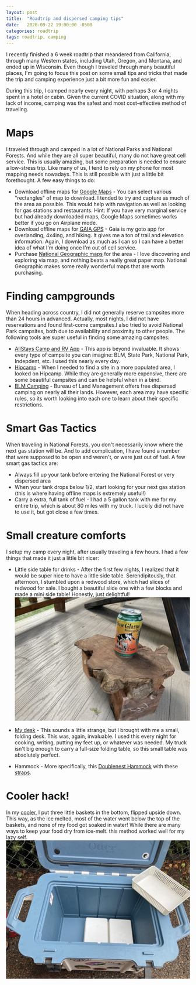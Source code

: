 ```yaml
---
layout: post
title:  "Roadtrip and dispersed camping tips"
date:   2020-09-22 19:00:00 -0500
categories: roadtrip
tags: roadtrip, camping
---
```


I recently finished a 6 week roadtrip that meandered from California, through many Western states, including Utah, Oregon, and Montana, and ended up in Wisconsin. Even though I traveled through many beautiful places, I'm going to focus this post on some small tips and tricks that made the trip and camping experience just a bit more fun and easier.  

During this trip, I camped nearly every night, with perhaps 3 or 4 nights spent in a hotel or cabin. Given the current COVID situation, along with my lack of income, camping was the safest and most cost-effective method of traveling. 

# Maps
I traveled through and camped in a lot of National Parks and National Forests. And while they are all super beautiful, many do not have great cell service. This is usually amazing, but some preparation is needed to ensure a low-stress trip. Like many of us, I tend to rely on my phone for most mapping needs nowadays. This is still possible with just a little bit forethought. A few easy things to do:
*  Download offline maps for [Google Maps](https://support.google.com/maps/answer/6291838?co=GENIE.Platform%3DiOS&hl=en) - You can select various "rectangles" of map to download. I tended to try and capture as much of the area as possible. This would help with navigation as well as looking for gas stations and restaurants. Hint: If you have very marginal service but had already downloaded maps, Google Maps sometimes works better if you go on Airplane mode. 
* Download offline maps for [GAIA GPS](https://www.gaiagps.com/) - Gaia is my goto app for overlanding, 4x4ing, and hiking. It gives me a ton of trail and elevation information. Again, I download as much as I can so I can have a better idea of what I'm doing once I'm out of cell service. 
* Purchase [National Geographic maps](https://https://www.natgeomaps.com/) for the area - I love discovering and exploring via map, and nothing beats a really great paper map. National Geographic makes some really wonderful maps that are worth purchasing. 

# Finding campgrounds
When heading across country, I did not generally reserve campsites more than 24 hours in advanced. Actually, most nights, I did not have reservations and found first-come campsites.I also tried to avoid National Park campsites, both due to availability and proximity to other people. The following tools are super useful in finding some amazing campsites:
* [AllStays Camp and RV App](https://www.allstays.com/apps/camprv.htm) - This app is beyond invaluable. It shows every type of campsite you can imagine: BLM, State Park, National Park, Indepdent, etc. I used this nearly every day.
* [Hipcamp](https://www.hipcamp.com/) -  When I needed to find a site in a more populated area, I looked on Hipcamp. While they are generally more expensive, there are some beautiful campsites and can be helpful when in a bind. 
* [BLM Camping](https://www.blm.gov/programs/recreation/camping) - Bureau of Land Management offers free dispersed camping on nearly all their lands. However, each area may have specific rules, so its worth looking into each one to learn about their specific restrictions. 

# Smart Gas Tactics
When traveling in National Forests, you don't necessarily know where the next gas station will be. And to add complication, I have found a number that were supposed to be open and weren't, or were just out of fuel. A few smart gas tactics are:
* Always fill up your tank before entering the National Forest or very dispersed area
* When your tank drops below 1/2, start looking for your next gas station (this is where having offline maps is extremely useful!)
* Carry a extra, full tank of fuel - I had a 5 gallon tank with me for my entire trip, which is about 80 miles with my truck. I luckily did not have to use it, but got close a few times. 

# Small creature comforts
I setup my camp every night, after usually traveling a few hours. I had a few things that made it just a little bit nicer: 
*  Little side table for drinks - After the first few nights, I realized that it would be super nice to have a little side table. Serendipitously, that afternoon, I stumbled upon a redwood store, which had slices of redwood for sale. I bought a beautiful slide one with a few blocks and made a mini side table! Honestly, just delightful! 
![side-table](/assets/side_table.jpg)

*  [My desk](https://www.muji.com/in/products/cmdty/detail/4548718499441) - This sounds a little strange, but I brought with me a small, folding desk. This was, again, invaluable. I used this every night for cooking, writing, putting my feet up, or whatever was needed. My truck isn't big enough to carry a full-size folding table, so this small table was absolutely perfect. 
*  Hammock - More specifically, this [Doublenest Hammock](https://www.rei.com/product/754773/eno-doublenest-hammock) with these [straps](https://www.rei.com/product/159042/eno-atlas-hammock-suspension-system). 

# Cooler hack! 
In my [cooler](https://www.otterbox.com/en-us/venture-45/cooler/otr56-cooler-45.html), I put three little baskets in the bottom, flipped upside down. This way, as the ice melted, most of the water went below the top of the baskets, and none of my food got soaked in water! While there are many ways to keep your food dry from ice-melt. this method worked well for my lazy self. 
![Cooler with baskets](/assets/cooler_basket.jpg)

